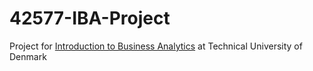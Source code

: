 # 42577-IBA-Project
Project for [Introduction to Business Analytics](https://kurser.dtu.dk/course/42577) at Technical University of Denmark
